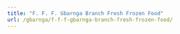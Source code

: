 ```yaml
---
title: "F. F. F. Gbarnga Branch Fresh Frozen Food"
url: /gbarnga/f-f-f-gbarnga-branch-fresh-frozen-food/
---
```

